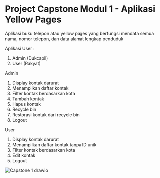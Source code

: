 # Project Capstone Modul 1 - Aplikasi Yellow Pages

Aplikasi buku telepon atau yellow pages yang berfungsi mendata semua nama, nomor telepon, dan data alamat lengkap penduduk 

Aplikasi User :
1. Admin (Dukcapil)
2. User (Rakyat)

Admin
1. Display kontak darurat
2. Menampilkan daftar kontak
3. Filter kontak berdasarkan kota
4. Tambah kontak
5. Hapus kontak
6. Recycle bin
7. Restorasi kontak dari recycle bin
8. Logout

User
1. Display kontak darurat
2. Menampilkan daftar kontak tanpa ID unik
3. Filter kontak berdasarkan kota
4. Edit kontak
5. Logout

![Capstone 1 drawio](https://github.com/user-attachments/assets/449ed56d-6f00-4558-afae-58eb46c9745c)

